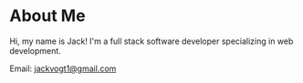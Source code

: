 # About Me

Hi, my name is Jack! I'm a full stack software developer specializing in web development.

Email: jackvogt1@gmail.com
